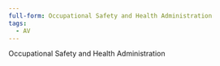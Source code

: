 ```yaml
---
full-form: Occupational Safety and Health Administration
tags:
  - AV
---
```

Occupational Safety and Health Administration